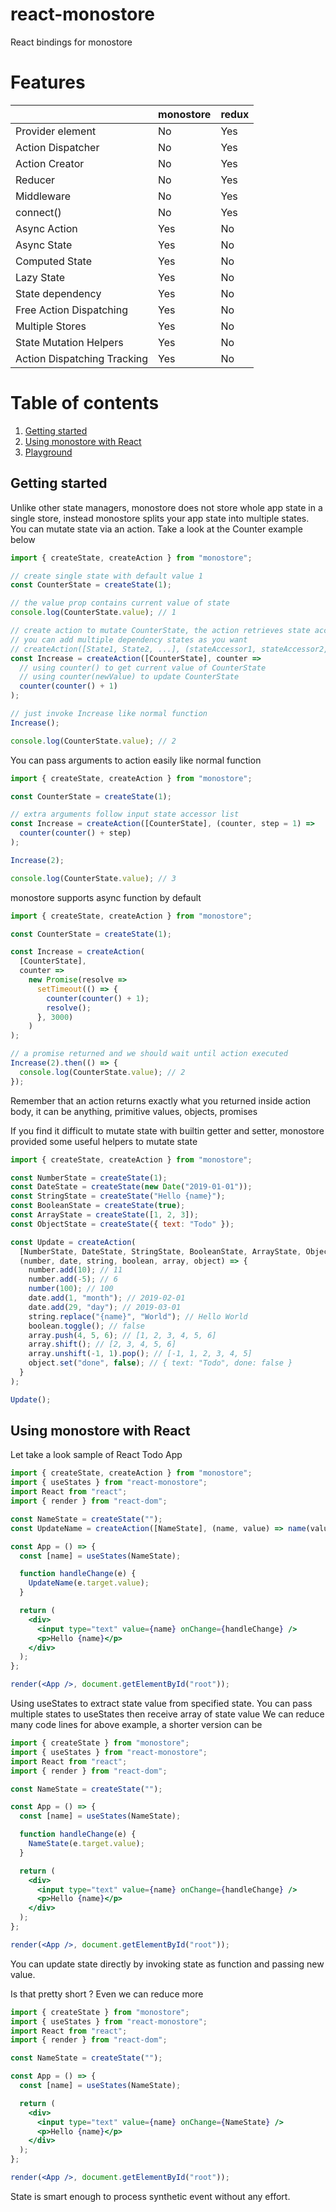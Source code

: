 # react-monostore

React bindings for monostore

# Features

|                             | monostore | redux |
| --------------------------- | --------- | ----- |
| Provider element            | No        | Yes   |
| Action Dispatcher           | No        | Yes   |
| Action Creator              | No        | Yes   |
| Reducer                     | No        | Yes   |
| Middleware                  | No        | Yes   |
| connect()                   | No        | Yes   |
| Async Action                | Yes       | No    |
| Async State                 | Yes       | No    |
| Computed State              | Yes       | No    |
| Lazy State                  | Yes       | No    |
| State dependency            | Yes       | No    |
| Free Action Dispatching     | Yes       | No    |
| Multiple Stores             | Yes       | No    |
| State Mutation Helpers      | Yes       | No    |
| Action Dispatching Tracking | Yes       | No    |

# Table of contents

1. [Getting started](#getting-started)
1. [Using monostore with React](#using-monostore-with-react)
1. [Playground](https://codesandbox.io/s/react-monostore-8xoxx)

## Getting started

Unlike other state managers, monostore does not store whole app state in a single store,
instead monostore splits your app state into multiple states. You can mutate state via an action.
Take a look at the Counter example below

```jsx harmony
import { createState, createAction } from "monostore";

// create single state with default value 1
const CounterState = createState(1);

// the value prop contains current value of state
console.log(CounterState.value); // 1

// create action to mutate CounterState, the action retrieves state accessor list
// you can add multiple dependency states as you want
// createAction([State1, State2, ...], (stateAccessor1, stateAccessor2, ...) => {})
const Increase = createAction([CounterState], counter =>
  // using counter() to get current value of CounterState
  // using counter(newValue) to update CounterState
  counter(counter() + 1)
);

// just invoke Increase like normal function
Increase();

console.log(CounterState.value); // 2
```

You can pass arguments to action easily like normal function

```jsx harmony
import { createState, createAction } from "monostore";

const CounterState = createState(1);

// extra arguments follow input state accessor list
const Increase = createAction([CounterState], (counter, step = 1) =>
  counter(counter() + step)
);

Increase(2);

console.log(CounterState.value); // 3
```

monostore supports async function by default

```jsx harmony
import { createState, createAction } from "monostore";

const CounterState = createState(1);

const Increase = createAction(
  [CounterState],
  counter =>
    new Promise(resolve =>
      setTimeout(() => {
        counter(counter() + 1);
        resolve();
      }, 3000)
    )
);

// a promise returned and we should wait until action executed
Increase(2).then(() => {
  console.log(CounterState.value); // 2
});
```

Remember that an action returns exactly what you returned inside action body,
it can be anything, primitive values, objects, promises

If you find it difficult to mutate state with builtin getter and setter,
monostore provided some useful helpers to mutate state

```jsx harmony
import { createState, createAction } from "monostore";

const NumberState = createState(1);
const DateState = createState(new Date("2019-01-01"));
const StringState = createState("Hello {name}");
const BooleanState = createState(true);
const ArrayState = createState([1, 2, 3]);
const ObjectState = createState({ text: "Todo" });

const Update = createAction(
  [NumberState, DateState, StringState, BooleanState, ArrayState, ObjectState],
  (number, date, string, boolean, array, object) => {
    number.add(10); // 11
    number.add(-5); // 6
    number(100); // 100
    date.add(1, "month"); // 2019-02-01
    date.add(29, "day"); // 2019-03-01
    string.replace("{name}", "World"); // Hello World
    boolean.toggle(); // false
    array.push(4, 5, 6); // [1, 2, 3, 4, 5, 6]
    array.shift(); // [2, 3, 4, 5, 6]
    array.unshift(-1, 1).pop(); // [-1, 1, 2, 3, 4, 5]
    object.set("done", false); // { text: "Todo", done: false }
  }
);

Update();
```

## Using monostore with React

Let take a look sample of React Todo App

```jsx harmony
import { createState, createAction } from "monostore";
import { useStates } from "react-monostore";
import React from "react";
import { render } from "react-dom";

const NameState = createState("");
const UpdateName = createAction([NameState], (name, value) => name(value));

const App = () => {
  const [name] = useStates(NameState);

  function handleChange(e) {
    UpdateName(e.target.value);
  }

  return (
    <div>
      <input type="text" value={name} onChange={handleChange} />
      <p>Hello {name}</p>
    </div>
  );
};

render(<App />, document.getElementById("root"));
```

Using useStates to extract state value from specified state.
You can pass multiple states to useStates then receive array of state value
We can reduce many code lines for above example, a shorter version can be

```jsx harmony
import { createState } from "monostore";
import { useStates } from "react-monostore";
import React from "react";
import { render } from "react-dom";

const NameState = createState("");

const App = () => {
  const [name] = useStates(NameState);

  function handleChange(e) {
    NameState(e.target.value);
  }

  return (
    <div>
      <input type="text" value={name} onChange={handleChange} />
      <p>Hello {name}</p>
    </div>
  );
};

render(<App />, document.getElementById("root"));
```

You can update state directly by invoking state as function and passing new value.

Is that pretty short ? Even we can reduce more

```jsx harmony
import { createState } from "monostore";
import { useStates } from "react-monostore";
import React from "react";
import { render } from "react-dom";

const NameState = createState("");

const App = () => {
  const [name] = useStates(NameState);

  return (
    <div>
      <input type="text" value={name} onChange={NameState} />
      <p>Hello {name}</p>
    </div>
  );
};

render(<App />, document.getElementById("root"));
```

State is smart enough to process synthetic event without any effort.
